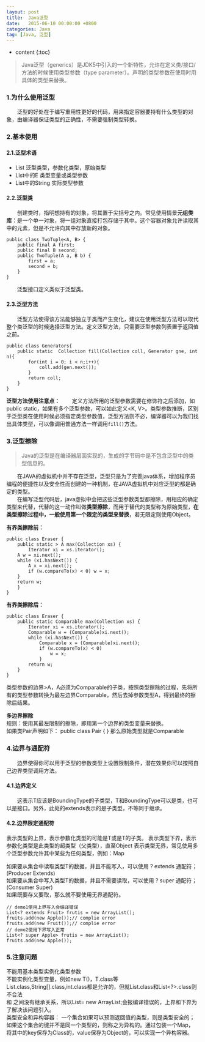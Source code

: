 ```yaml
---
layout: post
title:  Java泛型
date:   2015-06-10 00:00:00 +0800
categories: Java
tag: [Java, 泛型]
---
```


* content
{:toc}

> Java泛型（generics）是JDK5中引入的一个新特性，允许在定义类/接口/方法的时候使用类型参数（type parameter）。声明的类型参数在使用时用具体的类型来替换。

### 1.为什么使用泛型 ###
&emsp;&emsp;泛型的好处在于编写重用性更好的代码，用来指定容器要持有什么类型的对象，由编译器保证类型的正确性，不需要强制类型转换。

### 2.基本使用 ###
#### 2.1.泛型术语 ####
+ List 泛型类型，参数化类型，原始类型
+ List中的E 类型变量或类型参数
+ List中的String 实际类型参数

#### 2.2.泛型类 ####
&emsp;&emsp;创建类时，指明想持有的对象，将其置于尖括号之内。常见使用情景**元组类库**：是一个单一对象，将一组对象直接打包存储于其中。这个容器对象允许读取其中的元素，但是不允许向其中存放新的对象。
```
public class TwoTuple<A, B> {
    public final A first;
    public final B second;
    public TwoTuple(A a, B b) {  
        first = a;
        second = b;
    }
}
```
&emsp;&emsp;泛型接口定义类似于泛型类。

#### 2.3.泛型方法 ####
&emsp;&emsp;泛型方法使得该方法能够独立于类而产生变化，建议在使用泛型方法可以取代整个类泛型的时候选择泛型方法。定义泛型方法，只需要泛型参数列表置于返回值之前。
```
public class Generators{
    public static  Collection fill(Collection coll, Generator gne, int n){
        for(int i = 0; i < n;i++){
            coll.add(gen.next());
        }
        return coll;
    }
}
```
**泛型方法使用注意点：**
&emsp;&emsp;定义方法所用的泛型参数需要在修饰符之后添加，如public static，如果有多个泛型参数，可以如此定义<K, V>。类型参数推断，区别于泛型类在使用时候必须指定类型参数值，泛型方法则不必，编译器可以为我们找出具体类型，可以像调用普通方法一样调用`fill()`方法。

### 3.泛型擦除 ###
> Java的泛型是在编译器层面实现的，生成的字节码中是不包含泛型中的类型信息的。

&emsp;&emsp;在JAVA的虚拟机中并不存在泛型，泛型只是为了完善java体系，增加程序员编程的便捷性以及安全性而创建的一种机制，在JAVA虚拟机中对应泛型的都是确定的类型。   
&emsp;&emsp;在编写泛型代码后，java虚拟中会把这些泛型参数类型都擦除，用相应的确定类型来代替，代替的这一动作叫做**类型擦除**，而用于替代的类型称为原始类型，**在类型擦除过程中，一般使用第一个限定的类型来替换**，若无限定则使用Object。

**有界类擦除前：**
```
public class Eraser {    
    public static > A max(Collection xs) { 
        Iterator xi = xs.iterator(); 
	A w = xi.next(); 
	while (xi.hasNext()) { 
	    A x = xi.next(); 
	    if (w.compareTo(x) < 0) w = x; 
	} 
	return w; 
    } 
}
```

**有界类擦除后：**
```
public class Eraser {    
    public static Comparable max(Collection xs) {        
        Iterator xi = xs.iterator();        
        Comparable w = (Comparable)xi.next();        
        while (xi.hasNext()) {            
            Comparable x = (Comparable)xi.next();            
            if (w.compareTo(x) < 0)                
                w = x;        
            }        
        return w;    
    }
}
```

类型参数的边界>A，A必须为Comparable的子类，按照类型擦除的过程，先将所有的类型参数转换为最左边界Comparable，然后去掉参数类型A，得到最终的擦除后结果。

**多边界擦除**   
规则：使用其最左限制的擦除，即用第一个边界的类型变量来替换。  
如果类Pair声明如下：
    public class Pair { }
那么原始类型就是Comparable

### 4.边界与通配符 ###
&emsp;&emsp;边界使得你可以用于泛型的参数类型上设置限制条件，潜在效果你可以按照自己边界类型调用方法。

#### 4.1.边界定义 ####
&emsp;&emsp;这表示T应该是BoundingType的子类型，T和BoundingType可以是类，也可以是接口。另外，此处的extends表示的是子类型，不等同于继承。

#### 4.2.边界限定通配符 ####
<? extends T> 表示类型的上界，表示参数化类型的可能是T或是T的子类。    
<? super T> 表示类型下界，表示参数化类型是此类型的超类型（父类型），直至Object    
<?> 表示类型无界，常见使用多个泛型参数允许其中某些为任何类型，例如：Map<String,?>    

如果要从集合中读取类型T的数据，并且不能写入，可以使用 ? extends 通配符；(Producer Extends)   
如果要从集合中写入类型T的数据，并且不需要读取，可以使用 ? super 通配符；(Consumer Super)   
如果既要存又要取，那么就不要使用无界通配符。 
```
// demo1使用上界写入会编译错误
List<? extends Fruit> frutis = new ArrayList();
fruits.add(new Apple());// complie error
fruits.add(new Fruit());// complie error
// demo2使用下界写入正常
List<? super Apple> frutis = new ArrayList();
fruits.add(new Apple());
```

### 5.注意问题 ###
不能用基本类型实例化类型参数   
不能实例化类型变量，例如new T()，T.class等   
List.class,String[].class,int.class都是允许的，但就List.class和List<?>.class则不合法   
和 之间没有继承关系，所以List= new ArrayList;会报编译错误的，上界和下界为了解决该问题引入。   
类型安全和异构容器： 一个集合如果可以预测返回值的类型，则是类型安全的；如果这个集合的键并不是同一个类型的，则称之为异构的。通过包装一个Map，将其中的key保存为Class的，value保存为Object的，可以实现一个异构容器。